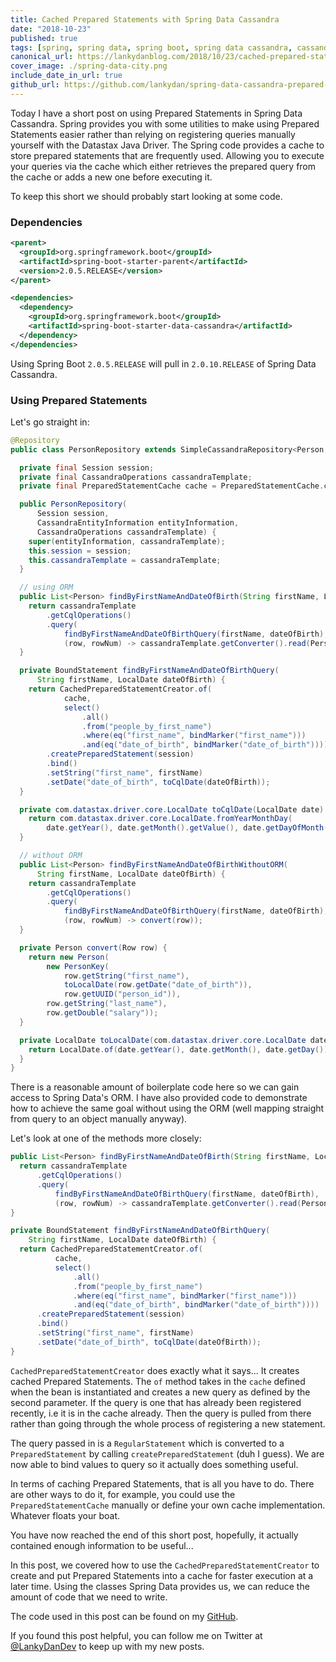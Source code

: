 ```yaml
---
title: Cached Prepared Statements with Spring Data Cassandra
date: "2018-10-23"
published: true
tags: [spring, spring data, spring boot, spring data cassandra, cassandra, java]
canonical_url: https://lankydanblog.com/2018/10/23/cached-prepared-statements-with-spring-data-cassandra/
cover_image: ./spring-data-city.png
include_date_in_url: true
github_url: https://github.com/lankydan/spring-data-cassandra-prepared-statements
---
```


Today I have a short post on using Prepared Statements in Spring Data Cassandra. Spring provides you with some utilities to make using Prepared Statements easier rather than relying on registering queries manually yourself with the Datastax Java Driver. The Spring code provides a cache to store prepared statements that are frequently used. Allowing you to execute your queries via the cache which either retrieves the prepared query from the cache or adds a new one before executing it.

To keep this short we should probably start looking at some code.

### Dependencies

```xml
<parent>
  <groupId>org.springframework.boot</groupId>
  <artifactId>spring-boot-starter-parent</artifactId>
  <version>2.0.5.RELEASE</version>
</parent>

<dependencies>
  <dependency>
    <groupId>org.springframework.boot</groupId>
    <artifactId>spring-boot-starter-data-cassandra</artifactId>
  </dependency>
</dependencies>
```

Using Spring Boot `2.0.5.RELEASE` will pull in `2.0.10.RELEASE` of Spring Data Cassandra.

### Using Prepared Statements

Let's go straight in:

```java
@Repository
public class PersonRepository extends SimpleCassandraRepository<Person, PersonKey> {

  private final Session session;
  private final CassandraOperations cassandraTemplate;
  private final PreparedStatementCache cache = PreparedStatementCache.create();

  public PersonRepository(
      Session session,
      CassandraEntityInformation entityInformation,
      CassandraOperations cassandraTemplate) {
    super(entityInformation, cassandraTemplate);
    this.session = session;
    this.cassandraTemplate = cassandraTemplate;
  }

  // using ORM
  public List<Person> findByFirstNameAndDateOfBirth(String firstName, LocalDate dateOfBirth) {
    return cassandraTemplate
        .getCqlOperations()
        .query(
            findByFirstNameAndDateOfBirthQuery(firstName, dateOfBirth),
            (row, rowNum) -> cassandraTemplate.getConverter().read(Person.class, row));
  }

  private BoundStatement findByFirstNameAndDateOfBirthQuery(
      String firstName, LocalDate dateOfBirth) {
    return CachedPreparedStatementCreator.of(
            cache,
            select()
                .all()
                .from("people_by_first_name")
                .where(eq("first_name", bindMarker("first_name")))
                .and(eq("date_of_birth", bindMarker("date_of_birth"))))
        .createPreparedStatement(session)
        .bind()
        .setString("first_name", firstName)
        .setDate("date_of_birth", toCqlDate(dateOfBirth));
  }

  private com.datastax.driver.core.LocalDate toCqlDate(LocalDate date) {
    return com.datastax.driver.core.LocalDate.fromYearMonthDay(
        date.getYear(), date.getMonth().getValue(), date.getDayOfMonth());
  }

  // without ORM
  public List<Person> findByFirstNameAndDateOfBirthWithoutORM(
      String firstName, LocalDate dateOfBirth) {
    return cassandraTemplate
        .getCqlOperations()
        .query(
            findByFirstNameAndDateOfBirthQuery(firstName, dateOfBirth),
            (row, rowNum) -> convert(row));
  }

  private Person convert(Row row) {
    return new Person(
        new PersonKey(
            row.getString("first_name"),
            toLocalDate(row.getDate("date_of_birth")),
            row.getUUID("person_id")),
        row.getString("last_name"),
        row.getDouble("salary"));
  }

  private LocalDate toLocalDate(com.datastax.driver.core.LocalDate date) {
    return LocalDate.of(date.getYear(), date.getMonth(), date.getDay());
  }
}
```

There is a reasonable amount of boilerplate code here so we can gain access to Spring Data's ORM. I have also provided code to demonstrate how to achieve the same goal without using the ORM (well mapping straight from query to an object manually anyway).

Let's look at one of the methods more closely:

```java
public List<Person> findByFirstNameAndDateOfBirth(String firstName, LocalDate dateOfBirth) {
  return cassandraTemplate
      .getCqlOperations()
      .query(
          findByFirstNameAndDateOfBirthQuery(firstName, dateOfBirth),
          (row, rowNum) -> cassandraTemplate.getConverter().read(Person.class, row));
}

private BoundStatement findByFirstNameAndDateOfBirthQuery(
    String firstName, LocalDate dateOfBirth) {
  return CachedPreparedStatementCreator.of(
          cache,
          select()
              .all()
              .from("people_by_first_name")
              .where(eq("first_name", bindMarker("first_name")))
              .and(eq("date_of_birth", bindMarker("date_of_birth"))))
      .createPreparedStatement(session)
      .bind()
      .setString("first_name", firstName)
      .setDate("date_of_birth", toCqlDate(dateOfBirth));
}
```

`CachedPreparedStatementCreator` does exactly what it says... It creates cached Prepared Statements. The `of` method takes in the `cache` defined when the bean is instantiated and creates a new query as defined by the second parameter. If the query is one that has already been registered recently, i.e it is in the cache already. Then the query is pulled from there rather than going through the whole process of registering a new statement.

The query passed in is a `RegularStatement` which is converted to a `PreparedStatement` by calling `createPreparedStatement` (duh I guess). We are now able to bind values to query so it actually does something useful.

In terms of caching Prepared Statements, that is all you have to do. There are other ways to do it, for example, you could use the `PreparedStatementCache` manually or define your own cache implementation. Whatever floats your boat.

You have now reached the end of this short post, hopefully, it actually contained enough information to be useful...

In this post, we covered how to use the `CachedPreparedStatementCreator` to create and put Prepared Statements into a cache for faster execution at a later time. Using the classes Spring Data provides us, we can reduce the amount of code that we need to write.

The code used in this post can be found on my [GitHub](https://github.com/lankydan/spring-data-cassandra-prepared-statements).

If you found this post helpful, you can follow me on Twitter at [@LankyDanDev](http://www.twitter.com/LankyDanDev) to keep up with my new posts.
